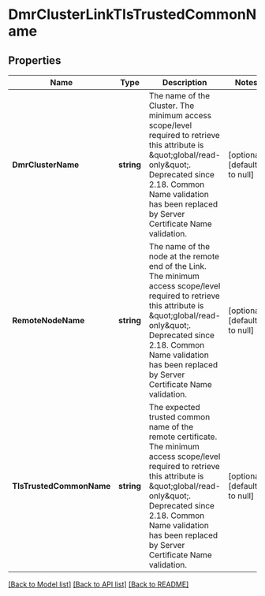 # DmrClusterLinkTlsTrustedCommonName

## Properties
Name | Type | Description | Notes
------------ | ------------- | ------------- | -------------
**DmrClusterName** | **string** | The name of the Cluster.  The minimum access scope/level required to retrieve this attribute is \&quot;global/read-only\&quot;. Deprecated since 2.18. Common Name validation has been replaced by Server Certificate Name validation. | [optional] [default to null]
**RemoteNodeName** | **string** | The name of the node at the remote end of the Link.  The minimum access scope/level required to retrieve this attribute is \&quot;global/read-only\&quot;. Deprecated since 2.18. Common Name validation has been replaced by Server Certificate Name validation. | [optional] [default to null]
**TlsTrustedCommonName** | **string** | The expected trusted common name of the remote certificate.  The minimum access scope/level required to retrieve this attribute is \&quot;global/read-only\&quot;. Deprecated since 2.18. Common Name validation has been replaced by Server Certificate Name validation. | [optional] [default to null]

[[Back to Model list]](../README.md#documentation-for-models) [[Back to API list]](../README.md#documentation-for-api-endpoints) [[Back to README]](../README.md)

